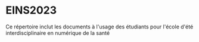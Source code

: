 # EINS2023

Ce répertoire inclut les documents à l'usage des étudiants pour l'école d'été interdisciplinaire en numérique de la santé